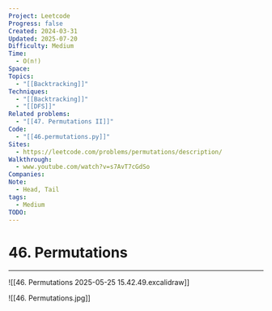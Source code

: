 ```yaml
---
Project: Leetcode
Progress: false
Created: 2024-03-31
Updated: 2025-07-20
Difficulty: Medium
Time:
  - O(n!)
Space: 
Topics:
  - "[[Backtracking]]"
Techniques:
  - "[[Backtracking]]"
  - "[[DFS]]"
Related problems:
  - "[[47. Permutations II]]"
Code:
  - "[[46.permutations.py]]"
Sites:
  - https://leetcode.com/problems/permutations/description/
Walkthrough:
  - www.youtube.com/watch?v=s7AvT7cGdSo
Companies: 
Note:
  - Head, Tail
tags:
  - Medium
TODO: 
---
```

# 46. Permutations
---
![[46. Permutations 2025-05-25 15.42.49.excalidraw]]

![[46. Permutations.jpg]]